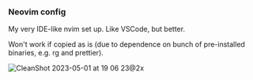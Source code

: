 ### Neovim config

My very IDE-like nvim set up. Like VSCode, but better.

Won't work if copied as is (due to dependence on bunch of pre-installed binaries, e.g. rg and prettier).


![CleanShot 2023-05-01 at 19 06 23@2x](https://user-images.githubusercontent.com/23085643/235484351-541ff8e7-9005-4d5d-8cca-9324f62cabe9.png)
